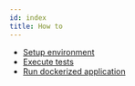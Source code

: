 ```yaml
---
id: index
title: How to
---
```


- [Setup environment](environment-setup.md)
- [Execute tests](tests-execution.md)  
- [Run dockerized application](run-dockerized-application.md)  
